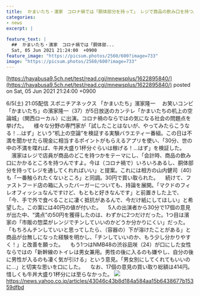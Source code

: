 ```yaml
---
title:  かまいたち・濱家　コロナ禍では「胴体部分を持って」　レジで商品の飲み口を持つ店員にお願い  
categories:
- news
excerpt: |
  
feature_text: |
  ##  かまいたち・濱家　コロナ禍では「胴体部...
  Sat, 05 Jun 2021 21:24:00  +0900
feature_image: "https://picsum.photos/2560/600?image=733"
image: "https://picsum.photos/2560/600?image=733"
---
```


[https://hayabusa9.5ch.net/test/read.cgi/mnewsplus/1622895840/](https://hayabusa9.5ch.net/test/read.cgi/mnewsplus/1622895840/)
posted on Sat, 05 Jun 2021 21:24:00  +0900

<!--more-->

6/5(土) 21:05配信 スポニチアネックス 「かまいたち」濱家隆一 　お笑いコンビ「かまいたち」の濱家隆一（37）が5日放送のカンテレ「かまいたちの机上の空論城」（関西ローカル）に出演。コロナ禍のならではの気になる社会の問題点を挙げた。 　様々な分野の専門家が「試したことはないが、やってみたらこうなる！…はず」という“机上の空論”を検証する実験バラエティー番組。この日は不満を聞かせたら現金に相当するポイントがもらえるアプリを使い、「30分、世の中の不満を喋れば、牛丼大盛り1杯分ぐらいは稼げる！…はず」を検証した。 　濱家はレジで店員が商品のどこを持つかをテーマにし、「会計時、商品の飲み口にかかるところを持つんですよ。今は（コロナ禍で）いろいろあるし、胴体部分を持ってレジを通してくれればいい」と提案。これには相方の山内健司（40）も「一番触られたくないところ」と同調。30円で買い取られた。 　続けて、ファストフード店の箱に入ったバーガーについても、持論を展開。「マクドのフィレオフィッシュなんですけど、もともと好きなんです」と前置きした上で、「今、手で外で食べることに凄く抵抗があるんで、今だけ紙にしてほしい」と希望した。この案には40円の値が付いた。 　5人の出演者から30分で17個の意見が出た中、“満点”の50円を獲得したのは、わずかに2つだけだった。1つ目は濱家の「市販の惣菜がレンジでチンしていいのかどうか分かりにくい」だった。「もちろんチンしていいと思ってしたら、（容器の）下が溶けたことがある」と商品が台無しになった経験を明かし、「チンしていいのか、もう少し分かりやすく！」と改善を願った。 　もう1つはNMB48の渋谷凪咲（24）が口にした女性ならではの「新幹線のトイレは男女兼用。男性の後に入るのも嫌やし、自分の後に男性が入るのも凄く気が引ける」という意見。「男女別にしてくれてもいいのに…」と切実な思いを口にした。 　なお、17個の意見の買い取り総額は414円。惜しくも牛丼大盛り1杯分には至らなかった。 ![](https://amd-pctr.c.yimg.jp/r/iwiz-amd/20210605-00000254-spnannex-000-4-view.jpg) https://news.yahoo.co.jp/articles/43046c43b8d184a584aa15b6438677b15359dfbd
